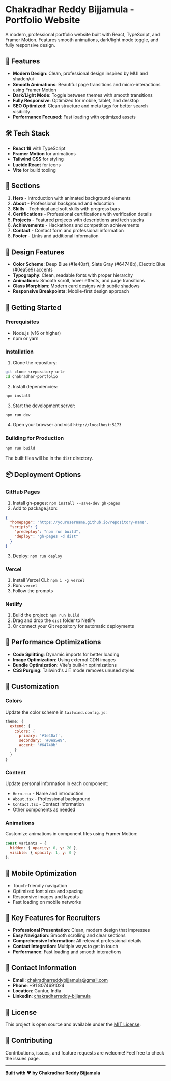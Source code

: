 # Chakradhar Reddy Bijjamula - Portfolio Website

A modern, professional portfolio website built with React, TypeScript, and Framer Motion. Features smooth animations, dark/light mode toggle, and fully responsive design.

## 🚀 Features

- **Modern Design**: Clean, professional design inspired by MUI and shadcn/ui
- **Smooth Animations**: Beautiful page transitions and micro-interactions using Framer Motion
- **Dark/Light Mode**: Toggle between themes with smooth transitions
- **Fully Responsive**: Optimized for mobile, tablet, and desktop
- **SEO Optimized**: Clean structure and meta tags for better search visibility
- **Performance Focused**: Fast loading with optimized assets

## 🛠️ Tech Stack

- **React 18** with TypeScript
- **Framer Motion** for animations
- **Tailwind CSS** for styling
- **Lucide React** for icons
- **Vite** for build tooling

## 📱 Sections

1. **Hero** - Introduction with animated background elements
2. **About** - Professional background and education
3. **Skills** - Technical and soft skills with progress bars
4. **Certifications** - Professional certifications with verification details
5. **Projects** - Featured projects with descriptions and tech stacks
6. **Achievements** - Hackathons and competition achievements
7. **Contact** - Contact form and professional information
8. **Footer** - Links and additional information

## 🎨 Design Features

- **Color Scheme**: Deep Blue (#1e40af), Slate Gray (#64748b), Electric Blue (#0ea5e9) accents
- **Typography**: Clean, readable fonts with proper hierarchy
- **Animations**: Smooth scroll, hover effects, and page transitions
- **Glass Morphism**: Modern card designs with subtle shadows
- **Responsive Breakpoints**: Mobile-first design approach

## 🚀 Getting Started

### Prerequisites

- Node.js (v16 or higher)
- npm or yarn

### Installation

1. Clone the repository:
```bash
git clone <repository-url>
cd chakradhar-portfolio
```

2. Install dependencies:
```bash
npm install
```

3. Start the development server:
```bash
npm run dev
```

4. Open your browser and visit `http://localhost:5173`

### Building for Production

```bash
npm run build
```

The built files will be in the `dist` directory.

## 📦 Deployment Options

### GitHub Pages
1. Install gh-pages: `npm install --save-dev gh-pages`
2. Add to package.json:
```json
{
  "homepage": "https://yourusername.github.io/repository-name",
  "scripts": {
    "predeploy": "npm run build",
    "deploy": "gh-pages -d dist"
  }
}
```
3. Deploy: `npm run deploy`

### Vercel
1. Install Vercel CLI: `npm i -g vercel`
2. Run: `vercel`
3. Follow the prompts

### Netlify
1. Build the project: `npm run build`
2. Drag and drop the `dist` folder to Netlify
3. Or connect your Git repository for automatic deployments

## 🎯 Performance Optimizations

- **Code Splitting**: Dynamic imports for better loading
- **Image Optimization**: Using external CDN images
- **Bundle Optimization**: Vite's built-in optimizations
- **CSS Purging**: Tailwind's JIT mode removes unused styles

## 🔧 Customization

### Colors
Update the color scheme in `tailwind.config.js`:
```javascript
theme: {
  extend: {
    colors: {
      primary: '#1e40af',
      secondary: '#0ea5e9',
      accent: '#64748b'
    }
  }
}
```

### Content
Update personal information in each component:
- `Hero.tsx` - Name and introduction
- `About.tsx` - Professional background
- `Contact.tsx` - Contact information
- Other components as needed

### Animations
Customize animations in component files using Framer Motion:
```javascript
const variants = {
  hidden: { opacity: 0, y: 20 },
  visible: { opacity: 1, y: 0 }
};
```

## 📱 Mobile Optimization

- Touch-friendly navigation
- Optimized font sizes and spacing
- Responsive images and layouts
- Fast loading on mobile networks

## 🌟 Key Features for Recruiters

- **Professional Presentation**: Clean, modern design that impresses
- **Easy Navigation**: Smooth scrolling and clear sections
- **Comprehensive Information**: All relevant professional details
- **Contact Integration**: Multiple ways to get in touch
- **Performance**: Fast loading and smooth interactions

## 📧 Contact Information

- **Email**: chakradharreddybijjamula@gmail.com
- **Phone**: +91 8074691024
- **Location**: Guntur, India
- **LinkedIn**: [chakradharreddy-bijjamula](https://www.linkedin.com/in/chakradharreddy-bijjamula/)

## 📄 License

This project is open source and available under the [MIT License](LICENSE).

## 🤝 Contributing

Contributions, issues, and feature requests are welcome! Feel free to check the issues page.

---

**Built with ❤️ by Chakradhar Reddy Bijjamula**